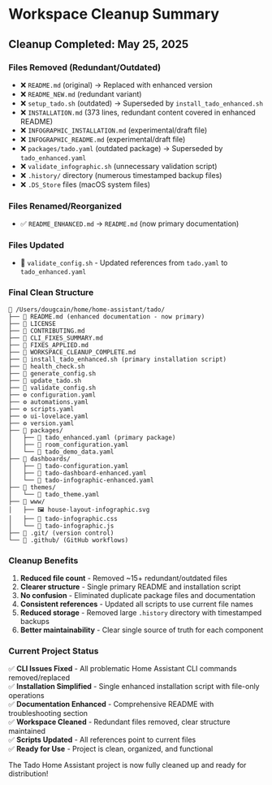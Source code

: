 # Workspace Cleanup Summary

## Cleanup Completed: May 25, 2025

### Files Removed (Redundant/Outdated)
- ❌ `README.md` (original) → Replaced with enhanced version
- ❌ `README_NEW.md` (redundant variant)  
- ❌ `setup_tado.sh` (outdated) → Superseded by `install_tado_enhanced.sh`
- ❌ `INSTALLATION.md` (373 lines, redundant content covered in enhanced README)
- ❌ `INFOGRAPHIC_INSTALLATION.md` (experimental/draft file)
- ❌ `INFOGRAPHIC_README.md` (experimental/draft file)
- ❌ `packages/tado.yaml` (outdated package) → Superseded by `tado_enhanced.yaml`
- ❌ `validate_infographic.sh` (unnecessary validation script)
- ❌ `.history/` directory (numerous timestamped backup files)
- ❌ `.DS_Store` files (macOS system files)

### Files Renamed/Reorganized
- ✅ `README_ENHANCED.md` → `README.md` (now primary documentation)

### Files Updated
- 🔧 `validate_config.sh` - Updated references from `tado.yaml` to `tado_enhanced.yaml`

### Final Clean Structure
```
📁 /Users/dougcain/home/home-assistant/tado/
├── 📄 README.md (enhanced documentation - now primary)
├── 📄 LICENSE
├── 📄 CONTRIBUTING.md
├── 📄 CLI_FIXES_SUMMARY.md
├── 📄 FIXES_APPLIED.md
├── 📄 WORKSPACE_CLEANUP_COMPLETE.md
├── 🔧 install_tado_enhanced.sh (primary installation script)
├── 🔧 health_check.sh
├── 🔧 generate_config.sh
├── 🔧 update_tado.sh
├── 🔧 validate_config.sh
├── ⚙️ configuration.yaml
├── ⚙️ automations.yaml
├── ⚙️ scripts.yaml
├── ⚙️ ui-lovelace.yaml
├── ⚙️ version.yaml
├── 📁 packages/
│   ├── 📄 tado_enhanced.yaml (primary package)
│   ├── 📄 room_configuration.yaml
│   └── 📄 tado_demo_data.yaml
├── 📁 dashboards/
│   ├── 📄 tado-configuration.yaml
│   ├── 📄 tado-dashboard-enhanced.yaml
│   └── 📄 tado-infographic-enhanced.yaml
├── 📁 themes/
│   └── 📄 tado_theme.yaml
├── 📁 www/
│   ├── 🖼️ house-layout-infographic.svg
│   ├── 🎨 tado-infographic.css
│   └── 📜 tado-infographic.js
├── 📁 .git/ (version control)
└── 📁 .github/ (GitHub workflows)
```

### Cleanup Benefits
1. **Reduced file count** - Removed ~15+ redundant/outdated files
2. **Clearer structure** - Single primary README and installation script
3. **No confusion** - Eliminated duplicate package files and documentation
4. **Consistent references** - Updated all scripts to use current file names
5. **Reduced storage** - Removed large `.history` directory with timestamped backups
6. **Better maintainability** - Clear single source of truth for each component

### Current Project Status
✅ **CLI Issues Fixed** - All problematic Home Assistant CLI commands removed/replaced  
✅ **Installation Simplified** - Single enhanced installation script with file-only operations  
✅ **Documentation Enhanced** - Comprehensive README with troubleshooting section  
✅ **Workspace Cleaned** - Redundant files removed, clear structure maintained  
✅ **Scripts Updated** - All references point to current files  
✅ **Ready for Use** - Project is clean, organized, and functional  

The Tado Home Assistant project is now fully cleaned up and ready for distribution!
